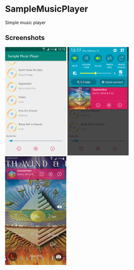 # SampleMusicPlayer
Simple music player 
## Screenshots
<img src="/screenshots/Screenshot_2019-02-14-13-17-00.png" width="200px"> <img src="/screenshots/Screenshot_2019-02-14-13-17-12.png" width="200px">
<img src="/screenshots/Screenshot_2019-02-14-13-17-20.png" width="200px">
